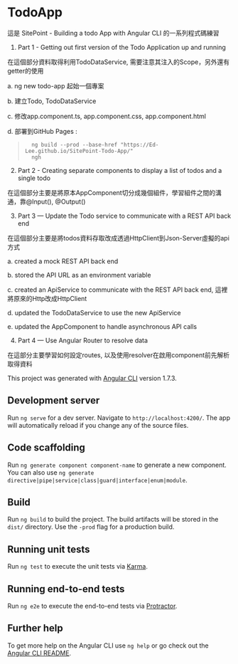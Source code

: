 # TodoApp

這是 SitePoint - Building a todo App with Angular CLI 的一系列程式碼練習

1. Part 1 - Getting out first version of the Todo Application up and running

  在這個部分資料取得利用TodoDataService, 需要注意其注入的Scope，另外還有getter的使用
  
  a. ng new todo-app 起始一個專案
  	
  b. 建立Todo, TodoDataService
  	
  c. 修改app.component.ts, app.component.css, app.component.html
  
  d. 部署到GitHub Pages :
>   	ng build --prod --base-href "https://Ed-Lee.github.io/SitePoint-Todo-App/"
> 		ngh


2. Part 2 - Creating separate components to display a list of todos and a single todo

  在這個部分主要是將原本AppComponent切分成幾個組件，學習組件之間的溝通，靠@Input(), @Output()
  
3. Part 3 — Update the Todo service to communicate with a REST API back end

  在這個部分主要是將todos資料存取改成透過HttpClient到Json-Server虛擬的api方式
  
  a. created a mock REST API back end
  
  b. stored the API URL as an environment variable
  
  c. created an ApiService to communicate with the REST API back end, 這裡將原來的Http改成HttpClient
  
  d. updated the TodoDataService to use the new ApiService
  
  e. updated the AppComponent to handle asynchronous API calls

4. Part 4 — Use Angular Router to resolve data

  在這部分主要學習如何設定routes, 以及使用resolver在啟用component前先解析取得資料
  	
  

This project was generated with [Angular CLI](https://github.com/angular/angular-cli) version 1.7.3.

## Development server

Run `ng serve` for a dev server. Navigate to `http://localhost:4200/`. The app will automatically reload if you change any of the source files.

## Code scaffolding

Run `ng generate component component-name` to generate a new component. You can also use `ng generate directive|pipe|service|class|guard|interface|enum|module`.

## Build

Run `ng build` to build the project. The build artifacts will be stored in the `dist/` directory. Use the `-prod` flag for a production build.

## Running unit tests

Run `ng test` to execute the unit tests via [Karma](https://karma-runner.github.io).

## Running end-to-end tests

Run `ng e2e` to execute the end-to-end tests via [Protractor](http://www.protractortest.org/).

## Further help

To get more help on the Angular CLI use `ng help` or go check out the [Angular CLI README](https://github.com/angular/angular-cli/blob/master/README.md).
